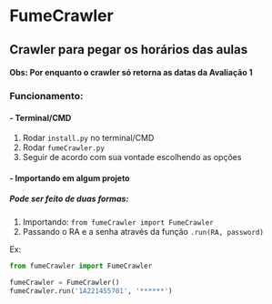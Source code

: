 # FumeCrawler
## Crawler para pegar os horários das aulas

#### Obs: Por enquanto o crawler só retorna as datas da Avaliação 1

### Funcionamento:

#### - Terminal/CMD

1. Rodar `install.py` no terminal/CMD
2. Rodar `fumeCrawler.py`
3. Seguir de acordo com sua vontade escolhendo as opções

#### - Importando em algum projeto

##### Pode ser feito de duas formas:
1. Importando: `from fumeCrawler import FumeCrawler`
2. Passando o RA e a senha através da função `.run(RA, password)`

 Ex:
 ```python
 from fumeCrawler import FumeCrawler

fumeCrawler = FumeCrawler()
fumeCrawler.run('1A221455701', '******')
 ```

